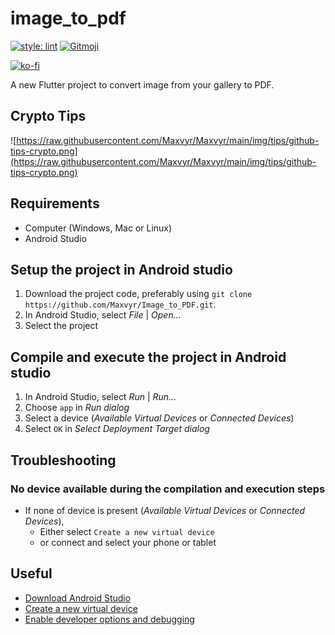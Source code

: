 # image_to_pdf

[![style: lint](https://img.shields.io/badge/style-lint-4BC0F5.svg)](https://pub.dev/packages/lint)
<a href="https://gitmoji.dev">
  <img src="https://img.shields.io/badge/gitmoji-%20😜%20😍-FFDD67.svg?style=flat-square" alt="Gitmoji">
</a>

[![ko-fi](https://ko-fi.com/img/githubbutton_sm.svg)](https://ko-fi.com/A0A72UVP8)

A new Flutter project to convert image from your gallery to PDF.

## Crypto Tips

![https://raw.githubusercontent.com/Maxvyr/Maxvyr/main/img/tips/github-tips-crypto.png](https://raw.githubusercontent.com/Maxvyr/Maxvyr/main/img/tips/github-tips-crypto.png)

## Requirements
* Computer (Windows, Mac or Linux)
* Android Studio


## Setup the project in Android studio
1. Download the project code, preferably using `git clone https://github.com/Maxvyr/Image_to_PDF.git`.
2. In Android Studio, select *File* | *Open...*
3. Select the project
     
     
## Compile and execute the project in Android studio
1. In Android Studio, select *Run* | *Run...*
2. Choose `app` in *Run dialog*
3. Select a device (*Available Virtual Devices* or *Connected Devices*)
4. Select `OK` in *Select Deployment Target dialog*

## Troubleshooting

### No device available during the compilation and execution steps 
* If none of device is present (*Available Virtual Devices* or *Connected Devices*),
    * Either select `Create a new virtual device`
    * or connect and select your phone or tablet
     
     
## Useful
* [Download Android Studio](https://developer.android.com/studio)
* [Create a new virtual device](https://developer.android.com/studio/run/managing-avds.html)
* [Enable developer options and debugging](https://developer.android.com/studio/debug/dev-options.html#enable)
